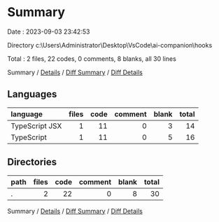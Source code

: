 # Summary

Date : 2023-09-03 23:42:53

Directory c:\\Users\\Administrator\\Desktop\\VsCode\\ai-companion\\hooks

Total : 2 files,  22 codes, 0 comments, 8 blanks, all 30 lines

Summary / [Details](details.md) / [Diff Summary](diff.md) / [Diff Details](diff-details.md)

## Languages
| language | files | code | comment | blank | total |
| :--- | ---: | ---: | ---: | ---: | ---: |
| TypeScript JSX | 1 | 11 | 0 | 3 | 14 |
| TypeScript | 1 | 11 | 0 | 5 | 16 |

## Directories
| path | files | code | comment | blank | total |
| :--- | ---: | ---: | ---: | ---: | ---: |
| . | 2 | 22 | 0 | 8 | 30 |

Summary / [Details](details.md) / [Diff Summary](diff.md) / [Diff Details](diff-details.md)